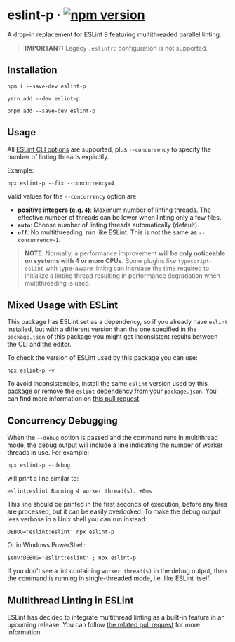 # eslint-p · [![npm version][npm badge]][npm URL]

A drop-in replacement for ESLint 9 featuring multithreaded parallel linting.

> **IMPORTANT:** Legacy `.eslintrc` configuration is not supported.

## Installation

```shell
npm i --save-dev eslint-p
```

```shell
yarn add --dev eslint-p
```

```shell
pnpm add --save-dev eslint-p
```

## Usage

All [ESLint CLI options](https://eslint.org/docs/latest/use/command-line-interface#options) are supported, plus `--concurrency` to specify the number of linting threads explicitly.

Example:

```shell
npx eslint-p --fix --concurrency=4
```

Valid values for the `--concurrency` option are:

* **positive integers (e.g. `4`)**:
  Maximum number of linting threads. The effective number of threads can be lower when linting only a few files.
* **`auto`**:
  Choose number of linting threads automatically (default).
* **`off`**:
  No multithreading, run like ESLint. This is not the same as `--concurrency=1`.

> **NOTE**: Normally, a performance improvement **will be only noticeable on systems with 4 or more CPUs**.
> Some plugins like `typescript-eslint` with type-aware linting can increase the time required to initialize a linting thread resulting in performance degradation when multithreading is used.

## Mixed Usage with ESLint

This package has ESLint set as a dependency, so if you already have `eslint` installed, but with a different version than the one specified in the `package.json` of this package you might get inconsistent results between the CLI and the editor.

To check the version of ESLint used by this package you can use:

```shell
npx eslint-p -v
```

To avoid inconsistencies, install the same `eslint` version used by this package or remove the `eslint` dependency from your `package.json`.
You can find more information on [this pull request](https://github.com/origin-1/eslint-p/pull/1).

## Concurrency Debugging

When the `--debug` option is passed and the command runs in multithread mode, the debug output will include a line indicating the number of worker threads in use. For example:

```shell
npx eslint-p --debug
```

will print a line similar to:

```text
eslint:eslint Running 4 worker thread(s). +0ms
```

This line should be printed in the first seconds of execution, before any files are processed, but it can be easily overlooked.
To make the debug output less verbose in a Unix shell you can run instead:

```shell
DEBUG='eslint:eslint' npx eslint-p
```

Or in Windows PowerShell:

```shell
$env:DEBUG='eslint:eslint' ; npx eslint-p
```

If you don't see a lint containing `worker thread(s)` in the debug output, then the command is running in single-threaded mode, i.e. like ESLint itself.

## Multithread Linting in ESLint

ESLint has decided to integrate multithread linting as a built-in feature in an upcoming release.
You can follow [the related pull request](https://github.com/eslint/eslint/pull/19794) for more information.

[npm badge]: https://img.shields.io/npm/v/eslint-p?logo=npm
[npm URL]: https://www.npmjs.com/package/eslint-p
